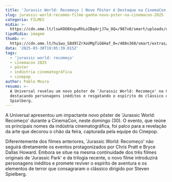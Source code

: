 ```yaml
---
title: 'Jurassic World: Recomeço | Novo Pôster é Destaque na CinemaCon 2025'
slug: jurassic-world-recomeo-filme-ganha-novo-pster-na-cinemacon-2025
categoria: FILMES
midia: >-
  https://cdn.ome.lt/lswXOO8XxpuRhLoIBq4rjJ7w_OQ=/987x0/smart/uploads/conteudo/fotos/jurassicworld_zOCTDKr.jpg
tipoMidia: imagem
thumb: >-
  https://cdn.ome.lt/hu1wu_S8d9lZrXoUMgTiG6Haf_0=/480x360/smart/extras/conteudos/jurassicworld_4JvK3KJ.jpg
data: '2025-03-30T19:05:39.015Z'
tags:
  - 'jurassic world: recomeço'
  - cinemacon 2025
  - pôster
  - indústria cinematográfica
  - cinepop
author: Pablo Moura
resumo: >-
  A Universal revelou um novo pôster de 'Jurassic World: Recomeço' na CinemaCon,
  destacando personagens inéditos e resgatando o espírito do clássico de
  Spielberg.
---
```


A Universal apresentou um impactante novo pôster de 'Jurassic World: Recomeço' durante a CinemaCon, neste domingo (30). O evento, que reúne os principais nomes da indústria cinematográfica, foi palco para a revelação da arte que decorou o chão da feira, capturada pela equipe do Cinepop.

Diferentemente dos filmes anteriores, 'Jurassic World: Recomeço' não seguirá diretamente os eventos protagonizados por Chris Pratt e Bryce Dallas Howard. Embora se situe na mesma continuidade dos três filmes originais de 'Jurassic Park' e da trilogia recente, o novo filme introduzirá personagens inéditos e promete reviver o espírito de aventura e os elementos de terror que consagraram o clássico dirigido por Steven Spielberg.
